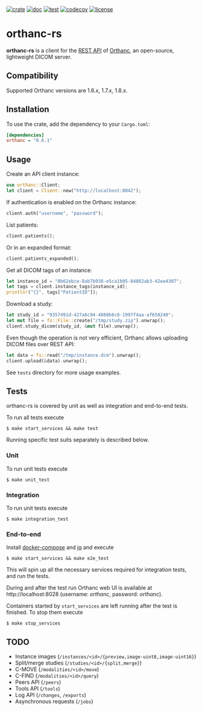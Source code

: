 [![crate](https://img.shields.io/crates/v/orthanc.svg)](https://crates.io/crates/orthanc)
[![doc](https://docs.rs/orthanc/badge.svg)](https://docs.rs/orthanc)
[![test](https://github.com/Ch00k/orthanc-rs/workflows/tests/badge.svg)](https://github.com/Ch00k/orthanc-rs/actions)
[![codecov](https://codecov.io/gh/Ch00k/orthanc-rs/branch/master/graphs/badge.svg)](https://codecov.io/github/Ch00k/orthanc-rs)
[![license](https://img.shields.io/crates/l/orthanc.svg)](./UNLICENSE)

# orthanc-rs

**orthanc-rs** is a client for the [REST API](https://book.orthanc-server.com/users/rest.html)
of [Orthanc](https://book.orthanc-server.com/users/rest.html), an open-source, lightweight
DICOM server.

## Compatibility

Supported Orthanc versions are 1.6.x, 1.7.x, 1.8.x.

## Installation

To use the crate, add the dependency to your `Cargo.toml`:

```ini
[dependencies]
orthanc = "0.6.1"
```

## Usage

Create an API client instance:

```rust
use orthanc::Client;
let client = Client::new("http://localhost:8042");
```

If authentication is enabled on the Orthanc instance:

```rust
client.auth("username", "password");
```

List patients:

```rust
client.patients();
```

Or in an expanded format:

```rust
client.patients_expanded();
```

Get all DICOM tags of an instance:

```rust
let instance_id = "0b62ebce-8ab7b938-e5ca1b05-04802ab3-42ee4307";
let tags = client.instance_tags(instance_id);
println!("{}", tags["PatientID"]);
```

Download a study:

```rust
let study_id = "9357491d-427a6c94-4080b6c8-1997f4aa-af658240";
let mut file = fs::File::create("/tmp/study.zip").unwrap();
client.study_dicom(study_id, &mut file).unwrap();
```

Even though the operation is not very efficient, Orthanc allows uploading DICOM files over REST API:

```rust
let data = fs::read("/tmp/instance.dcm").unwrap();
client.upload(&data).unwrap();
```

See `tests` directory for more usage examples.

## Tests

orthanc-rs is covered by unit as well as integration and end-to-end tests.

To run all tests execute

```
$ make start_services && make test
```

Running specific test suits separately is described below.

### Unit

To run unit tests execute

```
$ make unit_test
```

### Integration

To run unit tests execute

```
$ make integration_test
```

### End-to-end

Install [docker-compose](https://docs.docker.com/compose) and
[jq](https://stedolan.github.io/jq) and execute

```
$ make start_services && make e2e_test
```

This will spin up all the necessary services required for integration tests, and run the tests.

During and after the test run Orthanc web UI is available at http://localhost:8028 (username: _orthanc_, password:
_orthanc_).

Containers started by `start_services` are left running after the test is finished. To stop them execute

```
$ make stop_services
```

## TODO

* Instance images (`/instances/<id>/{preview,image-uint8,image-uint16}`)
* Split/merge studies (`/studies/<id>/{split,merge}`)
* C-MOVE (`/modalities/<id>/move`)
* C-FIND (`/modalities/<id>/query`)
* Peers API (`/peers`)
* Tools API (`/tools`)
* Log API (`/changes`, `/exports`)
* Asynchronous requests (`/jobs`)
